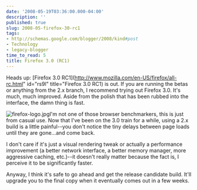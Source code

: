 ```yaml
---
date: '2008-05-19T03:36:00.000-04:00'
description: ''
published: true
slug: 2008-05-firefox-30-rc1
tags:
- http://schemas.google.com/blogger/2008/kind#post
- Technology
- legacy-blogger
time_to_read: 5
title: Firefox 3.0 (RC1)
---
```


Heads up: [Firefox 3.0 RC1](http://www.mozilla.com/en-US/firefox/all-rc.html" id="rs9l" title="Firefox 3.0 RC1) is out. If you are running the betas or anything from the 2.x branch, I recommend trying out Firefox 3.0. It's much, much improved. Aside from the polish that has been rubbed into the interface, the damn thing is fast.



![firefox-logo.jpg](firefox-logo.jpg)I'm not one of those browser benchmarkers, this is just from casual use. Now that I've been on the 3.0 train for a while, using a 2.x build is a little painful--you don't notice the tiny delays between page loads until they are gone...and come back.

I don't care if it's just a visual rendering tweak or actually a performance improvement (a better network interface, a better memory manager, more aggressive caching, etc.)--it doesn't really matter because the fact is, I perceive it to be significantly faster.

Anyway, I think it's safe to go ahead and get the release candidate build. It'll upgrade you to the final copy when it eventually comes out in a few weeks.